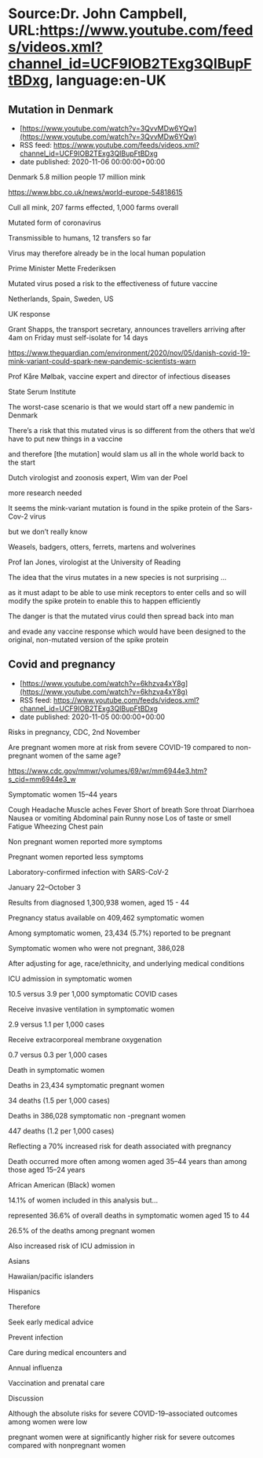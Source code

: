 # Source:Dr. John Campbell, URL:https://www.youtube.com/feeds/videos.xml?channel_id=UCF9IOB2TExg3QIBupFtBDxg, language:en-UK

## Mutation in Denmark
 - [https://www.youtube.com/watch?v=3QvvMDw6YQw](https://www.youtube.com/watch?v=3QvvMDw6YQw)
 - RSS feed: https://www.youtube.com/feeds/videos.xml?channel_id=UCF9IOB2TExg3QIBupFtBDxg
 - date published: 2020-11-06 00:00:00+00:00

Denmark
5.8 million people
17 million mink

https://www.bbc.co.uk/news/world-europe-54818615

Cull all mink, 207 farms effected, 1,000 farms overall

Mutated form of coronavirus

Transmissible to humans, 12 transfers so far 

Virus may therefore already be in the local human population

Prime Minister Mette Frederiksen

Mutated virus posed a risk to the effectiveness of future vaccine

Netherlands, Spain, Sweden, US

UK response

Grant Shapps, the transport secretary, announces travellers arriving after 4am on Friday must self-isolate for 14 days

https://www.theguardian.com/environment/2020/nov/05/danish-covid-19-mink-variant-could-spark-new-pandemic-scientists-warn

Prof Kåre Mølbak, vaccine expert and director of infectious diseases

State Serum Institute

The worst-case scenario is that we would start off a new pandemic in Denmark 

There’s a risk that this mutated virus is so different from the others that we’d have to put new things in a vaccine

and therefore [the mutation] would slam us all in the whole world back to the start

Dutch virologist and zoonosis expert, Wim van der Poel

more research needed

It seems the mink-variant mutation is found in the spike protein of the Sars-Cov-2 virus

but we don’t really know 

Weasels, badgers, otters, ferrets, martens and wolverines

Prof Ian Jones, virologist at the University of Reading

The idea that the virus mutates in a new species is not surprising …

as it must adapt to be able to use mink receptors to enter cells and so will modify the spike protein to enable this to happen efficiently

The danger is that the mutated virus could then spread back into man

and evade any vaccine response which would have been designed to the original, non-mutated version of the spike protein

## Covid and pregnancy
 - [https://www.youtube.com/watch?v=6khzva4xY8g](https://www.youtube.com/watch?v=6khzva4xY8g)
 - RSS feed: https://www.youtube.com/feeds/videos.xml?channel_id=UCF9IOB2TExg3QIBupFtBDxg
 - date published: 2020-11-05 00:00:00+00:00

Risks in pregnancy, CDC, 2nd November

Are pregnant women more at risk from severe COVID-19 compared to non-pregnant women of the same age?

https://www.cdc.gov/mmwr/volumes/69/wr/mm6944e3.htm?s_cid=mm6944e3_w

Symptomatic women 15–44 years

Cough
Headache
Muscle aches
Fever
Short of breath
Sore throat
Diarrhoea
Nausea or vomiting
Abdominal pain
Runny nose
Los of taste or smell
Fatigue
Wheezing
Chest pain

Non pregnant women reported more symptoms

Pregnant women reported less symptoms

Laboratory-confirmed infection with SARS-CoV-2

January 22–October 3

Results from diagnosed 1,300,938 women, aged 15 - 44

Pregnancy status available on 409,462 symptomatic women

Among symptomatic women, 23,434 (5.7%) reported to be pregnant

Symptomatic women who were not pregnant, 386,028

After adjusting for age, race/ethnicity, and underlying medical conditions

ICU admission in symptomatic women

10.5 versus 3.9 per 1,000 symptomatic COVID cases


Receive invasive ventilation in symptomatic women

2.9 versus 1.1 per 1,000 cases

Receive extracorporeal membrane oxygenation

0.7 versus 0.3 per 1,000 cases

Death in symptomatic women

Deaths in 23,434 symptomatic pregnant women

34 deaths (1.5 per 1,000 cases)

Deaths in 386,028 symptomatic non -pregnant women

447 deaths (1.2 per 1,000 cases)

Reflecting a 70% increased risk for death associated with pregnancy

Death occurred more often among women aged 35–44 years than among those aged 15–24 years



African American (Black) women

14.1% of women included in this analysis but…

represented 36.6% of overall deaths in symptomatic women aged 15 to 44

26.5% of the deaths among pregnant women

Also increased risk of ICU admission in

Asians

Hawaiian/pacific islanders

Hispanics

Therefore

Seek early medical advice

Prevent infection

Care during medical encounters and 

Annual influenza

Vaccination and prenatal care

Discussion

Although the absolute risks for severe COVID-19–associated outcomes among women were low

pregnant women were at significantly higher risk for severe outcomes compared with nonpregnant women

